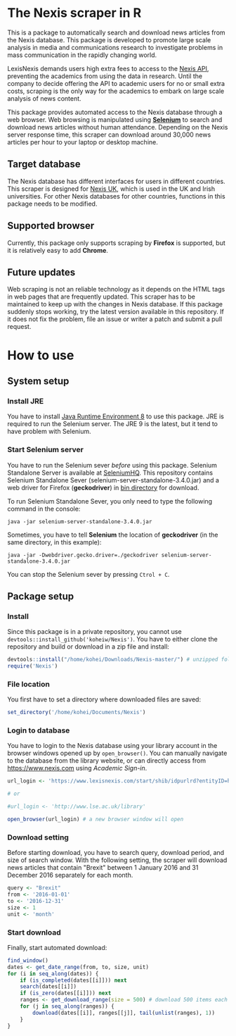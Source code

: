 The Nexis scraper in R
======================

This is a package to automatically search and download news articles from the Nexis database. This package is developed to promote large scale analysis in media and communications research to investigate problems in mass communication in the rapidly changing world.

LexisNexis demands users high extra fees to access to the [Nexis API](https://www.lexisnexis.com/webserviceskit/), preventing the academics from using the data in research. Until the company to decide offering the API to academic users for no or small extra costs, scraping is the only way for the academics to embark on large scale analysis of news content.

This package provides automated access to the Nexis database through a web browser. Web browsing is manipulated using [**Selenium**](http://www.seleniumhq.org/) to search and download news articles without human attendance. Depending on the Nexis server response time, this scraper can download around 30,000 news articles per hour to your laptop or desktop machine.

Target database
---------------

The Nexis database has different interfaces for users in different countries. This scraper is designed for [Nexis UK](https://github.com/koheiw/Nexis/blob/master/img/screenshot.png), which is used in the UK and Irish universities. For other Nexis databases for other countries, functions in this package needs to be modified.

Supported browser
-----------------

Currently, this package only supports scraping by **Firefox** is supported, but it is relatively easy to add **Chrome**.

Future updates
--------------

Web scraping is not an reliable technology as it depends on the HTML tags in web pages that are frequently updated. This scraper has to be maintained to keep up with the changes in Nexis database. If this package suddenly stops working, try the latest version available in this repository. If it does not fix the problem, file an issue or writer a patch and submit a pull request.

How to use
==========

System setup
------------

### Install JRE

You have to install [Java Runtime Environment 8](http://www.oracle.com/technetwork/java/javase/downloads/jre8-downloads-2133155.html) to use this package. JRE is required to run the Selenium server. The JRE 9 is the latest, but it tend to have problem with Selenium.

### Start Selenium server

You have to run the Selenium sever *before* using this package. Selenium Standalone Server is available at [SeleniumHQ](http://www.seleniumhq.org/download/). This repository contains Selenium Standalone Sever (selenium-server-standalone-3.4.0.jar) and a web driver for Firefox (**geckodriver**) in [bin directory](https://github.com/koheiw/Nexis/tree/master/bin) for download.

To run Selenium Standalone Sever, you only need to type the following command in the console:

    java -jar selenium-server-standalone-3.4.0.jar

Sometimes, you have to tell **Selenium** the location of **geckodriver** (in the same directory, in this example):

    java -jar -Dwebdriver.gecko.driver=./geckodriver selenium-server-standalone-3.4.0.jar

You can stop the Selenium sever by pressing `Ctrol + C`.

Package setup
-------------

### Install

Since this package is in a private repository, you cannot use `devtools::install_github('koheiw/Nexis')`. You have to either clone the repository and build or download in a zip file and install:

``` r
devtools::install("/home/kohei/Downloads/Nexis-master/") # unzipped folder
require('Nexis')
```

### File location

You first have to set a directory where downloaded files are saved:

``` r
set_directory('/home/kohei/Documents/Nexis')
```

### Login to database

You have to login to the Nexis database using your library account in the browser windows opened up by `open_browser()`. You can manually navigate to the database from the library website, or can directly access from <https://www.nexis.com> using *Academic Sign-in*.

``` r
url_login <- 'https://www.lexisnexis.com/start/shib/idpurlrd?entityID=https%3A%2F%2Flse.ac.uk%2Fidp&requestUrl=https://www.lexisnexis.com/start/shib/oaAuth?RelayState=fedId=3;appToken=AAA556656083ACCF9BB3B0BEC6FDBB3A'

# or 

#url_login <- 'http://www.lse.ac.uk/library'

open_browser(url_login) # a new browser window will open
```

### Download setting

Before starting download, you have to search query, download period, and size of search window. With the following setting, the scraper will download news articles that contain "Brexit" between 1 January 2016 and 31 December 2016 separately for each month.

``` r
query <- "Brexit"
from <- '2016-01-01'
to <- '2016-12-31'
size <- 1
unit <- 'month'
```

### Start download

Finally, start automated download:

``` r
find_window()
dates <- get_date_range(from, to, size, unit)
for (i in seq_along(dates)) {
    if (is_completed(dates[[i]])) next
    search(dates[[i]])
    if (is_zero(dates[[i]])) next
    ranges <- get_download_range(size = 500) # download 500 items each time
    for (j in seq_along(ranges)) {
        download(dates[[i]], ranges[[j]], tail(unlist(ranges), 1))
    }
}
```
